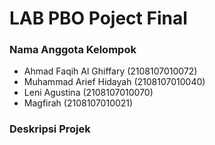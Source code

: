 # LAB PBO Poject Final
### Nama Anggota Kelompok
* Ahmad Faqih Al Ghiffary   (2108107010072)
* Muhammad Arief Hidayah    (2108107010040)
* Leni Agustina             (2108107010070)
* Magfirah                  (2108107010021)

### Deskripsi Projek
